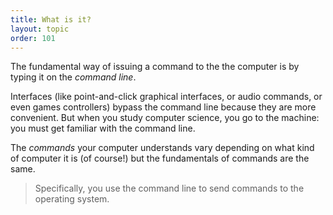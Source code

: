 ```yaml
---
title: What is it?
layout: topic
order: 101
---
```



The fundamental way of issuing a command to the the computer is by typing it on
the _command line_.

Interfaces (like point-and-click graphical interfaces, or audio commands, or
even games controllers) bypass the command line because they are more
convenient. But when you study computer science, you go to the machine: you
must get familiar with the command line.

The _commands_ your computer understands vary depending on what kind of
computer it is (of course!) but the fundamentals of commands are the same.

> Specifically, you use the command line to send commands to the operating
> system.